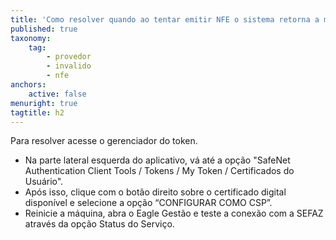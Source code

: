 ```yaml
---
title: 'Como resolver quando ao tentar emitir NFE o sistema retorna a mensagem “Tipo de provedor inválido”?'
published: true
taxonomy:
    tag:
        - provedor
        - invalido
        - nfe
anchors:
    active: false
menuright: true
tagtitle: h2
---
```


Para resolver acesse o gerenciador do token. 
* Na parte lateral esquerda do aplicativo, vá até a opção "SafeNet Authentication Client Tools / Tokens / My Token / Certificados do Usuário".
* Após isso, clique com o botão direito sobre o certificado digital disponível e selecione a opção “CONFIGURAR COMO CSP”.
* Reinicie a máquina, abra o Eagle Gestão e teste a conexão com a SEFAZ através da opção Status do Serviço.
